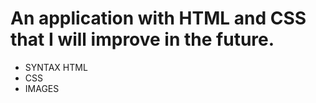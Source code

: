 # An application with HTML and CSS that I will improve in the future.

- SYNTAX HTML
- CSS 
- IMAGES
